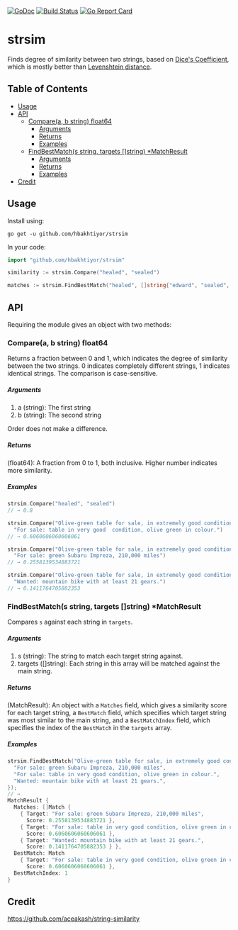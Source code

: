 [![GoDoc](https://godoc.org/github.com/hbakhtiyor/strsim?status.svg)](https://godoc.org/github.com/hbakhtiyor/strsim) [![Build Status](https://travis-ci.com/hbakhtiyor/strsim.svg?branch=master)](https://travis-ci.org/hbakhtiyor/strsim) [![Go Report Card](https://goreportcard.com/badge/github.com/hbakhtiyor/strsim)](https://goreportcard.com/report/github.com/hbakhtiyor/strsim)

strsim
=================

Finds degree of similarity between two strings, based on [Dice's Coefficient](http://en.wikipedia.org/wiki/S%C3%B8rensen%E2%80%93Dice_coefficient), which is mostly better than [Levenshtein distance](http://en.wikipedia.org/wiki/Levenshtein_distance).

## Table of Contents

* [Usage](#usage)
* [API](#api)
    * [Compare(a, b string) float64](#comparea-b-string-float64)
        * [Arguments](#arguments)
        * [Returns](#returns)
        * [Examples](#examples)
    * [FindBestMatch(s string, targets []string) *MatchResult](#findbestmatchs-string-targets-string-matchresult)
        * [Arguments](#arguments-1)
        * [Returns](#returns-1)
        * [Examples](#examples-1)
* [Credit](#credit)


## Usage
Install using:

```shell
go get -u github.com/hbakhtiyor/strsim
```

In your code:

```go
import "github.com/hbakhtiyor/strsim"

similarity := strsim.Compare("healed", "sealed")

matches := strsim.FindBestMatch("healed", []string{"edward", "sealed", "theatre")
```
## API

Requiring the module gives an object with two methods:

### Compare(a, b string) float64

Returns a fraction between 0 and 1, which indicates the degree of similarity between the two strings. 0 indicates completely different strings, 1 indicates identical strings. The comparison is case-sensitive.

##### Arguments
  
1. a (string): The first string
2. b (string): The second string
  
Order does not make a difference.
  
##### Returns
  
(float64): A fraction from 0 to 1, both inclusive. Higher number indicates more similarity.

##### Examples
  
```go
strsim.Compare("healed", "sealed")
// → 0.8

strsim.Compare("Olive-green table for sale, in extremely good condition.", 
  "For sale: table in very good  condition, olive green in colour.")
// → 0.6060606060606061

strsim.Compare("Olive-green table for sale, in extremely good condition.", 
  "For sale: green Subaru Impreza, 210,000 miles")
// → 0.2558139534883721

strsim.Compare("Olive-green table for sale, in extremely good condition.", 
  "Wanted: mountain bike with at least 21 gears.")
// → 0.1411764705882353
```

### FindBestMatch(s string, targets []string) *MatchResult

Compares `s` against each string in `targets`.

##### Arguments

1. s (string): The string to match each target string against.
2. targets ([]string): Each string in this array will be matched against the main string.

##### Returns
(MatchResult): An object with a `Matches` field, which gives a similarity score for each target string, a `BestMatch` field, which specifies which target string was most similar to the main string, and a `BestMatchIndex` field, which specifies the index of the `BestMatch` in the `targets` array.

##### Examples
```go
strsim.FindBestMatch("Olive-green table for sale, in extremely good condition.", []string{
  "For sale: green Subaru Impreza, 210,000 miles", 
  "For sale: table in very good condition, olive green in colour.", 
  "Wanted: mountain bike with at least 21 gears.",
});
// → 
MatchResult {
  Matches: []Match {
    { Target: "For sale: green Subaru Impreza, 210,000 miles",
      Score: 0.2558139534883721 },
    { Target: "For sale: table in very good condition, olive green in colour.",
      Score: 0.6060606060606061 },
    { Target: "Wanted: mountain bike with at least 21 gears.",
      Score: 0.1411764705882353 } },
  BestMatch: Match
    { Target: "For sale: table in very good condition, olive green in colour.",
      Score: 0.6060606060606061 },
  BestMatchIndex: 1 
}
```

## Credit
https://github.com/aceakash/string-similarity
